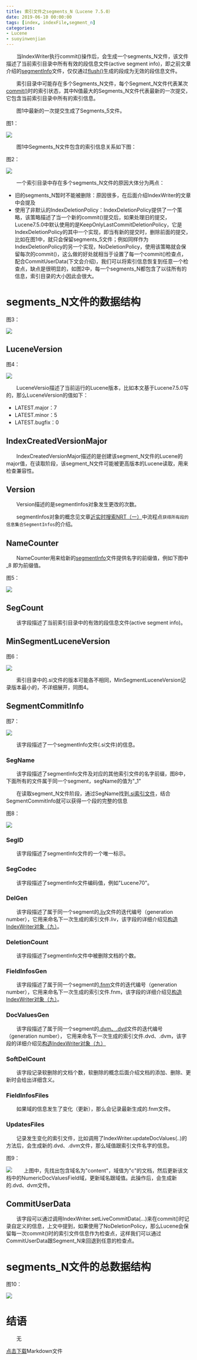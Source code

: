 ```yaml
---
title: 索引文件之segments_N（Lucene 7.5.0）
date: 2019-06-10 00:00:00
tags: [index, indexFile,segment_n]
categories:
- Lucene
- suoyinwenjian
---
```


&emsp;&emsp;当IndexWriter执行commit()操作后，会生成一个segments_N文件，该文件描述了当前索引目录中所有有效的段信息文件(active segment info)，即之前文章介绍的[segmentInfo](https://www.amazingkoala.com.cn/Lucene/suoyinwenjian/2019/0605/索引文件之si)文件，仅仅通过[flush()](https://www.amazingkoala.com.cn/Lucene/Index/2019/0716/74.html)生成的段成为无效的段信息文件。

&emsp;&emsp;索引目录中可能存在多个Segments_N文件，每个Segment_N文件代表某次[commit()](https://www.amazingkoala.com.cn/Lucene/Index/2019/0906/文档提交之commit（一）)时的索引状态，其中N值最大的Segments_N文件代表最新的一次提交，它包含当前索引目录中所有的索引信息。

&emsp;&emsp;图1中最新的一次提交生成了Segments_5文件。

图1：

<img src="http://www.amazingkoala.com.cn/uploads/lucene/索引文件/segments_N/1.png">

&emsp;&emsp;图1中Segments_N文件包含的索引信息关系如下图：

图2：

<img src="http://www.amazingkoala.com.cn/uploads/lucene/索引文件/segments_N/2.png">

&emsp;&emsp;一个索引目录中存在多个segments_N文件的原因大体分为两点：

- 旧的segments_N暂时不能被删除：原因很多，在后面介绍IndexWriter的文章中会提及
- 使用了非默认的IndexDeletionPolicy：IndexDeletionPolicy提供了一个策略，该策略描述了当一个新的commit()提交后，如果处理旧的提交，Lucene7.5.0中默认使用的是KeepOnlyLastCommitDeletionPolicy，它是IndexDeletionPolicy的其中一个实现，即当有新的提交时，删除前面的提交，比如在图1中，就只会保留segments_5文件；例如同样作为IndexDeletionPolicy的另一个实现，NoDeletionPolicy，使用该策略就会保留每次的commit()，这么做的好处就相当于设置了每一个commit()检查点，配合CommitUserData(下文会介绍)，我们可以将索引信息恢复到任意一个检查点，缺点是很明显的，如图2中，每一个segments_N都包含了以往所有的信息，索引目录的大小因此会很大。

# segments_N文件的数据结构
图3：

<img src="http://www.amazingkoala.com.cn/uploads/lucene/索引文件/segments_N/3.png">

## LuceneVersion
图4：

<img src="http://www.amazingkoala.com.cn/uploads/lucene/索引文件/segments_N/4.png">

&emsp;&emsp;LuceneVersio描述了当前运行的Lucene版本，比如本文基于Lucene7.5.0写的，那么LuceneVersion的值如下：

- LATEST.major：7
- LATEST.minor：5
- LATEST.bugfix：0

## IndexCreatedVersionMajor

&emsp;&emsp;IndexCreatedVersionMajor描述的是创建该segment_N文件的Lucene的major值，在读取阶段，该segment_N文件可能被更高版本的Lucene读取，用来检查兼容性。

## Version
&emsp;&emsp;Version描述的是segmentInfos对象发生更改的次数。

&emsp;&emsp;segmentInfos对象的概念见文章[近实时搜索NRT（一）](https://www.amazingkoala.com.cn/Lucene/Index/2019/0916/NRT（一）)中流程点`获得所有段的信息集合SegmentInfos`的介绍。

## NameCounter
&emsp;&emsp;NameCounter用来给新的[segmentInfo](https://www.amazingkoala.com.cn/Lucene/suoyinwenjian/2019/0605/索引文件之si)文件提供名字的前缀值，例如下图中 _8 即为前缀值。

图5：

<img src="http://www.amazingkoala.com.cn/uploads/lucene/索引文件/segments_N/5.png">

## SegCount
&emsp;&emsp;该字段描述了当前索引目录中的有效的段信息文件(active segment info)。

## MinSegmentLuceneVersion
图6：

<img src="http://www.amazingkoala.com.cn/uploads/lucene/索引文件/segments_N/6.png">

&emsp;&emsp;索引目录中的.si文件的版本可能各不相同，MinSegmentLuceneVersion记录版本最小的，不详细展开，同图4。

## SegmentCommitInfo
图7：

<img src="http://www.amazingkoala.com.cn/uploads/lucene/索引文件/segments_N/7.png">

&emsp;&emsp;该字段描述了一个segmentInfo文件(.si文件)的信息。

### SegName
&emsp;&emsp;该字段描述了segmentInfo文件及对应的其他索引文件的名字前缀，图8中，下面所有的文件属于同一个segment，segName的值为"_1"

&emsp;&emsp;在读取segment_N文件阶段，通过SegName找到[.si索引文件](https://www.amazingkoala.com.cn/Lucene/suoyinwenjian/2019/0605/索引文件之si)，结合SegmentCommitInfo就可以获得一个段的完整的信息

图8：

<img src="http://www.amazingkoala.com.cn/uploads/lucene/索引文件/segments_N/8.png">

### SegID
&emsp;&emsp;该字段描述了segmentInfo文件的一个唯一标示。

### SegCodec
&emsp;&emsp;该字段描述了segmentInfo文件编码值，例如"Lucene70"。

### DelGen
&emsp;&emsp;该字段描述了属于同一个segment的[.liv](https://www.amazingkoala.com.cn/Lucene/suoyinwenjian/2019/0425/索引文件之liv)文件的迭代编号（generation number），它用来命名下一次生成的索引文件.liv，该字段的详细介绍见[构造IndexWriter对象（九）](https://www.amazingkoala.com.cn/Lucene/Index/2019/1205/构造IndexWriter对象（九）)。

### DeletionCount
&emsp;&emsp;该字段描述了segmentInfo文件中被删除文档的个数。

### FieldInfosGen
&emsp;&emsp;该字段描述了属于同一个segment的[.fnm](https://www.amazingkoala.com.cn/Lucene/suoyinwenjian/2019/0606/索引文件之fnm)文件的迭代编号（generation number），它用来命名下一次生成的索引文件.fnm，该字段的详细介绍见[构造IndexWriter对象（九）](https://www.amazingkoala.com.cn/Lucene/Index/2019/1205/构造IndexWriter对象（九）)。

### DocValuesGen
&emsp;&emsp;该字段描述了属于同一个segment的[.dvm、.dvd](https://www.amazingkoala.com.cn/Lucene/DocValues/2019/0218/DocValues/)文件的迭代编号（generation number）， 它用来命名下一次生成的索引文件.dvd、.dvm，该字段的详细介绍见[构造IndexWriter对象（九）](https://www.amazingkoala.com.cn/Lucene/Index/2019/1205/构造IndexWriter对象（九）)

### SoftDelCount
&emsp;&emsp;该字段记录软删除的文档个数，软删除的概念后面介绍文档的添加、删除、更新时会给出详细含义。

### FieldInfosFiles
&emsp;&emsp;如果域的信息发生了变化（更新），那么会记录最新生成的.fnm文件。

### UpdatesFiles
&emsp;&emsp;记录发生变化的索引文件，比如调用了IndexWriter.updateDocValues(..)的方法后，会生成新的.dvd、.dvm文件，那么域值跟索引文件名字的信息。

图9：

<img src="http://www.amazingkoala.com.cn/uploads/lucene/索引文件/segments_N/9.png">
&emsp;&emsp;上图中，先找出包含域名为"content"，域值为"c"的文档，然后更新该文档中的NumericDocValuesField域，更新域名跟域值。此操作后，会生成新的.dvd、dvm文件。

## CommitUserData
&emsp;&emsp;该字段可以通过调用IndexWriter.setLiveCommitData(...)来在commit()时记录自定义的信息，上文中提到，如果使用了NoDeletionPolicy，那么Lucene会保留每一次commit()时的索引文件信息作为检查点，这样我们可以通过CommitUserData跟Segment_N来回退到任意的检查点。

# segments_N文件的总数据结构
图10：

<img src="http://www.amazingkoala.com.cn/uploads/lucene/索引文件/segments_N/10.png">

# 结语
&emsp;&emsp;无

[点击下载](http://www.amazingkoala.com.cn/attachment/Lucene/索引文件/segments_N.zip)Markdown文件





